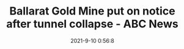 ---
"title": "Ballarat Gold Mine put on notice after tunnel collapse - ABC News"
"date": "2021-9-10 0:56:8"
"feed_name": "GOOGLENEWS"
"feed_website": "https://news.google.com/search?q=drilling%2Bincident&hl=en-US&gl=US&ceid=US:en"
"feed_rss": "https://news.google.com/rss/search?q=drilling%2Bincident&hl=en-US&gl=US&ceid=US:en"
"link": "https://www.abc.net.au/news/2021-09-10/ballarat-gold-mine-put-on-notice-after-tunnel-collapse/100450092"
"file": "_posts/2021-9-10-0-56-8_GOOGLENEWS_136b0614c7cd37727664ff42cb1bf7d50f05685c.md"
"accident": "0"
"drilling": "0"
"dead": "0"
"injured": "0"
---
